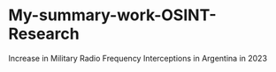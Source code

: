 # My-summary-work-OSINT-Research
Increase in Military Radio Frequency Interceptions in Argentina in 2023

